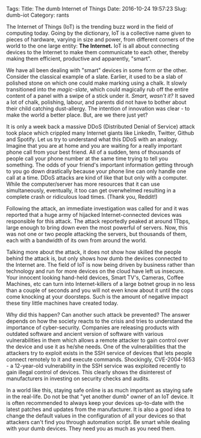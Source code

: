 Tags:
Title: The dumb Internet of Things
Date: 2016-10-24 19:57:23
Slug: dumb-iot
Category: rants



The Internet of Things (IoT) is the trending buzz word in the field of computing today. Going by the dictionary, IoT is a collective name given to pieces of hardware, varying in size and power, from different corners of the world to the one large entity: **The Internet.** IoT is all about connecting devices to the Internet to make them communicate to each other, thereby making them efficient, productive and apparently, "smart".

We have all been dealing with "smart" devices in some form or the other. Consider the classical example of a slate. Earlier, it used to be a slab of polished stone on which one could make marking using a chalk. It slowly transitioned into the *magic-slate*, which could magically rub off the entire content of a panel with a swipe of a stick under it. *Smart, wasn't it?* It saved a lot of chalk, polishing, labour, and parents did not have to bother about their child catching dust-allergy. The intention of innovation was clear - to make the world a better place. But, are we there just yet?

It is only a week back a massive DDoS (Distributed Denial of Service) attack took place which crippled many Internet giants like LinkedIn, Twitter, Github and Spotify. Let us try to understand what this DDoS with an analogy.
Imagine that you are at home and you are waiting for a really important phone call from your best friend. All of a sudden, tens of thousands of people call your phone number at the same time trying to tell you something. The odds of your friend's important information getting through to you go down drastically because your phone line can only handle one call at a time. DDoS attacks are kind of like that but only with a computer. While the computer/server has more resources that it can use simultaneously, eventually, it too can get overwhelmed resulting in a complete crash or ridiculous load times. (Thank you, Reddit!)

Following the attack, an immediate investigation was called for and it was reported that a huge army of hijacked Internet-connected devices was responsible for this attack. The attack reportedly peaked at around 1Tbps, large enough to bring down even the most powerful of servers. Now, this was not one or two people attacking the servers, but thousands of them, each with a bandwidth of its own from around the world.

Talking more about the attack, it does not show how skilled the people behind the attack is, but only shows how dumb the devices connected to the Internet are. The field of IoT is now being driven by business rather than technology and run for more devices on the cloud have left us insecure. Your innocent looking hand-held devices, Smart TV's, Cameras, Coffee Machines, etc can turn into Internet-killers of a large botnet group in no less than a couple of seconds and you will not even know about it until the cops come knocking at your doorsteps. Such is the amount of negative impact these tiny little machines have created today.


Why did this happen? Can another such attack be prevented? The answer depends on how the society reacts to the crisis and tries to understand the importance of cyber-security. Companies are releasing products with outdated software and ancient version of software with various vulnerabilities in them which allows a remote attacker to gain control over the device and use it as he/she needs. One of the vulnerabilities that the attackers try to exploit exists in the SSH service of devices that lets people connect remotely to it and execute commands. Shockingly, CVE-2004-1653 - a 12-year-old vulnerability in the SSH service was exploited recently to gain illegal control of devices. This clearly shows the disinterest of manufacturers in investing on security checks and audits.  

In a world like this, staying safe online is as much important as staying safe in the real-life. Do not be that "yet another dumb" owner of an IoT device. It is often recommended to always keep your devices up-to-date with the latest patches and updates from the manufacturer. It is also a good idea to change the default values in the configuration of all your devices so that attackers can't find you through automation script. Be smart while dealing with your dumb devices. They need you as much as you need them.
